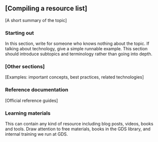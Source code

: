 ## [Compiling a resource list]

[A short summary of the topic]

### Starting out

In this section, write for someone who knows nothing about the topic. If talking about technology, give a simple runnable example. This section should introduce subtopics and terminology rather than going into depth. 

### [Other sections]

[Examples: important concepts, best practices, related technologies]

### Reference documentation

[Official reference guides]

### Learning materials

This can contain any kind of resource including blog posts, videos, books and tools. Draw attention to free materials, books in the GDS library, and internal training we run at GDS.
